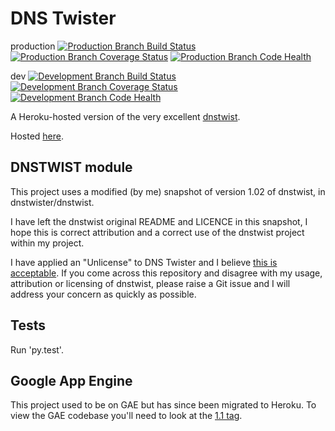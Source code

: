 # DNS Twister

production
[![Production Branch Build Status](https://travis-ci.org/thisismyrobot/dnstwister.svg?branch=heroku-deploy)](https://travis-ci.org/thisismyrobot/dnstwister)
[![Production Branch Coverage Status](https://coveralls.io/repos/github/thisismyrobot/dnstwister/badge.svg?branch=heroku-deploy)](https://coveralls.io/github/thisismyrobot/dnstwister?branch=heroku-deploy)
[![Production Branch Code Health](https://landscape.io/github/thisismyrobot/dnstwister/heroku-deploy/landscape.svg?style=flat)](https://landscape.io/github/thisismyrobot/dnstwister/heroku-deploy)

dev
[![Development Branch Build Status](https://travis-ci.org/thisismyrobot/dnstwister.svg?branch=master)](https://travis-ci.org/thisismyrobot/dnstwister)
[![Development Branch Coverage Status](https://coveralls.io/repos/github/thisismyrobot/dnstwister/badge.svg?branch=master)](https://coveralls.io/github/thisismyrobot/dnstwister?branch=master)
[![Development Branch Code Health](https://landscape.io/github/thisismyrobot/dnstwister/master/landscape.svg?style=flat)](https://landscape.io/github/thisismyrobot/dnstwister/master)

A Heroku-hosted version of the very excellent
[dnstwist](https://github.com/elceef/dnstwist).

Hosted [here](https://dnstwister.report).

## DNSTWIST module

This project uses a modified (by me) snapshot of version 1.02 of dnstwist, in
dnstwister/dnstwist.

I have left the dnstwist original README and LICENCE in this snapshot, I hope
this is correct attribution and a correct use of the dnstwist project within
my project.

I have applied an "Unlicense" to DNS Twister and I believe
[this is acceptable](http://opensource.stackexchange.com/a/963/3236). If you
come across this repository and disagree with my usage, attribution or
licensing of dnstwist, please raise a Git issue and I will address your
concern as quickly as possible.

## Tests

Run 'py.test'.

## Google App Engine

This project used to be on GAE but has since been migrated to Heroku. To view
the GAE codebase you'll need to look at the [1.1
tag](https://github.com/thisismyrobot/dnstwister/releases/tag/1.1).
